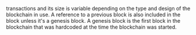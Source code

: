 transactions and its size is variable depending on the type and design of the blockchain in use. A reference to a previous block is also included in the block unless it's a genesis block. A genesis block is the first block in the blockchain that was hardcoded at the time the blockchain was started.







